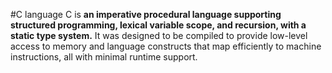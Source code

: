 #C language
C is **an imperative procedural language supporting structured programming, lexical variable scope, and recursion, with a static type system.** It was designed to be compiled to provide low-level access to memory and language constructs that map efficiently to machine instructions, all with minimal runtime support.
